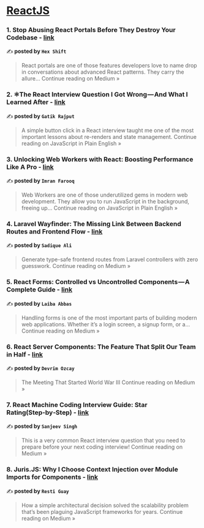 
<h1><a href=https://medium.com/tag/reactjs/recommended target="_blank" rel="noopener noreferrer">ReactJS</a></h1>
<h3>1. Stop Abusing React Portals Before They Destroy Your Codebase - <a href="https://hexshift.medium.com/stop-abusing-react-portals-before-they-destroy-your-codebase-4a597eae06b9?source=rss------reactjs-5" target="_blank" rel="noopener noreferrer">link</a></h3>

✍️ **posted by `Hex Shift`**

<blockquote>React portals are one of those features developers love to name drop in conversations about advanced React patterns. They carry the allure…
Continue reading on Medium »</blockquote>

<h3>2. ⚛️The React Interview Question I Got Wrong — And What I Learned After - <a href="https://javascript.plainenglish.io/%EF%B8%8Fthe-react-interview-question-i-got-wrong-and-what-i-learned-after-cd9ffcf16a07?source=rss------reactjs-5" target="_blank" rel="noopener noreferrer">link</a></h3>

✍️ **posted by `Gatik Rajput`**

<blockquote>A simple button click in a React interview taught me one of the most important lessons about re-renders and state management.
Continue reading on JavaScript in Plain English »</blockquote>

<h3>3. Unlocking Web Workers with React: Boosting Performance Like A Pro - <a href="https://javascript.plainenglish.io/unlocking-web-workers-with-react-boosting-performance-like-a-pro-2c06f424a2d8?source=rss------reactjs-5" target="_blank" rel="noopener noreferrer">link</a></h3>

✍️ **posted by `Imran Farooq`**

<blockquote>Web Workers are one of those underutilized gems in modern web development. They allow you to run JavaScript in the background, freeing up…
Continue reading on JavaScript in Plain English »</blockquote>

<h3>4. Laravel Wayfinder: The Missing Link Between Backend Routes and Frontend Flow - <a href="https://sadiqueali.medium.com/laravel-wayfinder-the-missing-link-between-backend-routes-and-frontend-flow-4c84af57d382?source=rss------reactjs-5" target="_blank" rel="noopener noreferrer">link</a></h3>

✍️ **posted by `Sadique Ali`**

<blockquote>Generate type-safe frontend routes from Laravel controllers with zero guesswork.
Continue reading on Medium »</blockquote>

<h3>5. React Forms: Controlled vs Uncontrolled Components — A Complete Guide - <a href="https://medium.com/@laibaabbas/react-forms-controlled-vs-uncontrolled-components-a-complete-guide-446c2c9245dd?source=rss------reactjs-5" target="_blank" rel="noopener noreferrer">link</a></h3>

✍️ **posted by `Laiba Abbas`**

<blockquote>Handling forms is one of the most important parts of building modern web applications. Whether it’s a login screen, a signup form, or a…
Continue reading on Medium »</blockquote>

<h3>6. React Server Components: The Feature That Split Our Team in Half - <a href="https://devrimozcay.medium.com/react-server-components-the-feature-that-split-our-team-in-half-453b2ae8c126?source=rss------reactjs-5" target="_blank" rel="noopener noreferrer">link</a></h3>

✍️ **posted by `Devrim Ozcay`**

<blockquote>The Meeting That Started World War III
Continue reading on Medium »</blockquote>

<h3>7. React Machine Coding Interview Guide: Star Rating(Step‑by‑Step) - <a href="https://medium.com/@sanjeev-singh/react-machine-coding-interview-guide-star-rating-step-by-step-be8ae3d5f372?source=rss------reactjs-5" target="_blank" rel="noopener noreferrer">link</a></h3>

✍️ **posted by `Sanjeev Singh`**

<blockquote>This is a very common React interview question that you need to prepare before your next coding interview!
Continue reading on Medium »</blockquote>

<h3>8. Juris.JS: Why I Choose Context Injection over Module Imports for Components - <a href="https://medium.com/@resti.guay/juris-js-why-i-choose-context-injection-over-module-imports-for-components-ae09fb51e3d8?source=rss------reactjs-5" target="_blank" rel="noopener noreferrer">link</a></h3>

✍️ **posted by `Resti Guay`**

<blockquote>How a simple architectural decision solved the scalability problem that’s been plaguing JavaScript frameworks for years.
Continue reading on Medium »</blockquote>

